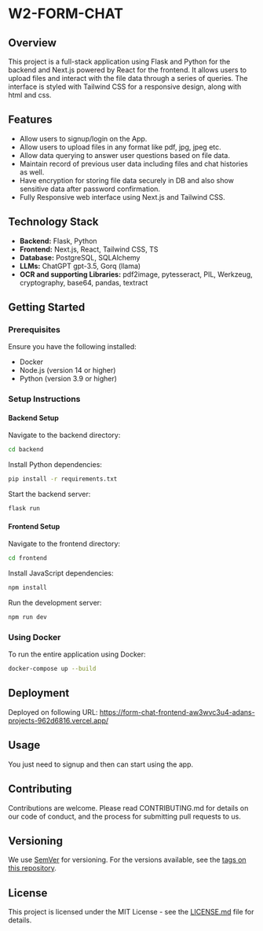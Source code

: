 
# W2-FORM-CHAT

## Overview
This project is a full-stack application using Flask and Python for the backend and Next.js powered by React for the frontend. It allows users to upload files and interact with the file data through a series of queries. The interface is styled with Tailwind CSS for a responsive design, along with html and css.

## Features
- Allow users to signup/login on the App.
- Allow users to upload files in any format like pdf, jpg, jpeg etc.
- Allow data querying to answer user questions based on file data.
- Maintain record of previous user data including files and chat histories as well.
- Have encryption for storing file data securely in DB and also show sensitive data after password confirmation.
- Fully Responsive web interface using Next.js and Tailwind CSS.

## Technology Stack
- **Backend:** Flask, Python
- **Frontend:** Next.js, React, Tailwind CSS, TS
- **Database:** PostgreSQL, SQLAlchemy
- **LLMs:** ChatGPT gpt-3.5, Gorq (llama)
- **OCR and supporting Libraries:** pdf2image, pytesseract, PIL, Werkzeug, cryptography, base64, pandas, textract

## Getting Started

### Prerequisites
Ensure you have the following installed:
- Docker
- Node.js (version 14 or higher)
- Python (version 3.9 or higher)

### Setup Instructions

#### Backend Setup
Navigate to the backend directory:
```bash
cd backend
```

Install Python dependencies:
```bash
pip install -r requirements.txt
```

Start the backend server:
```bash
flask run
```

#### Frontend Setup
Navigate to the frontend directory:
```bash
cd frontend
```

Install JavaScript dependencies:
```bash
npm install
```

Run the development server:
```bash
npm run dev
```

### Using Docker
To run the entire application using Docker:
```bash
docker-compose up --build
```

## Deployment
Deployed on following URL: https://form-chat-frontend-aw3wvc3u4-adans-projects-962d6816.vercel.app/

## Usage
You just need to signup and then can start using the app.

## Contributing
Contributions are welcome. Please read CONTRIBUTING.md for details on our code of conduct, and the process for submitting pull requests to us.

## Versioning
We use [SemVer](http://semver.org/) for versioning. For the versions available, see the [tags on this repository](https://github.com/your-project/tags).


## License
This project is licensed under the MIT License - see the [LICENSE.md](LICENSE.md) file for details.

